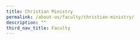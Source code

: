 ```yaml
---
title: Christian Ministry
permalink: /about-us/faculty/christian-ministry/
description: ""
third_nav_title: Faculty
---
```

